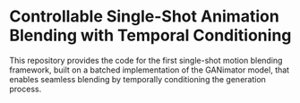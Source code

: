 # Controllable Single-Shot Animation Blending with Temporal Conditioning
This repository provides the code for the first single-shot motion blending framework, built on a batched implementation of the GANimator model, that enables seamless blending by temporally conditioning the generation process. 

